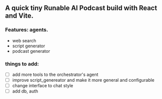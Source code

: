 ## A quick tiny Runable AI Podcast build with React and Vite.

### Features: agents.

- web search
- script generator
- podcast generator

### things to add:

- [ ] add more tools to the orchestrator's agent
- [ ] improve script_genereator and make it more general and configurable
- [ ] change interface to chat style
- [ ] add db, auth
